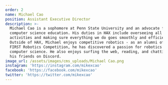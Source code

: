 ```yaml
---
order: 2
name: Michael Cao
position: Assistant Executive Director
description: >-
  Michael Cao is a sophomore at Penn State University and an advocate for
  computer science education. His duties in HAX include overseeing all internal
  activities and making sure everything we do goes smoothly and efficiently.
  Outside of HAX, Michael enjoys competitive robotics - as an alumni of the
  FIRST Robotics Competition, he has discovered a passion for robotics and
  computer science. He also enjoys surfing the web, reading, and chatting with
  his friends on Discord. 
image_url: /assets/images/cms_uploads/Michael Cao.png
instagram: 'https://instagram.com/mikexcao'
facebook: 'https://facebook.com/mikexcao'
twitter: 'https://twitter.com/mikexcao'
---
```


